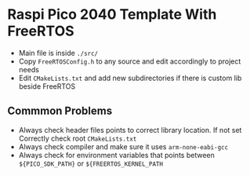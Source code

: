 # Raspi Pico 2040 Template With FreeRTOS
- Main file is inside `./src/`
- Copy `FreeRTOSConfig.h` to any source and edit accordingly to project needs
- Edit `CMakeLists.txt` and add new subdirectories if there is custom lib beside FreeRTOS

## Commmon Problems
- Always check header files points to correct library location. If not set Correctly check root `CMakeLists.txt`
- Always check compiler and make sure it uses `arm-none-eabi-gcc`
- Always check for environment variables that points between `${PICO_SDK_PATH}` or `${FREERTOS_KERNEL_PATH`